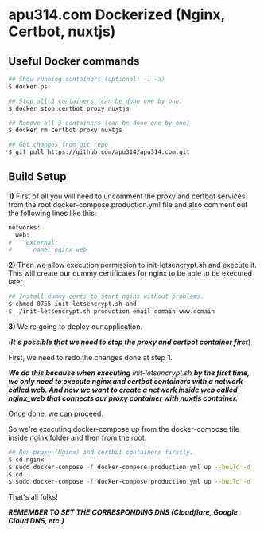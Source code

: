 # apu314.com Dockerized (Nginx, Certbot, nuxtjs)

## Useful Docker commands
``` bash
## Show running containers (optional: -l -a)
$ docker ps

## Stop all 3 containers (can be done one by one)
$ docker stop certbot proxy nuxtjs

## Remove all 3 containers (can be done one by one)
$ docker rm certbot proxy nuxtjs

## Get changes from git repo
$ git pull https://github.com/apu314/apu314.com.git 
```

## Build Setup
**1)** First of all you will need to uncomment the proxy and certbot services from the root 
docker-compose.production.yml file and also comment out the following lines like this:

``` bash
networks:
  web:
#    external:
#      name: nginx_web
```

**2)** Then we allow execution permission to init-letsencrypt.sh and execute it.
This will create our dummy certificates for nginx to be able to be executed later.
``` bash
## Install dummy certs to start nginx without problems.
$ chmod 0755 init-letsencrypt.sh and 
$ ./init-letsencrypt.sh production email domain www.domain
```
**3)** We're going to deploy our application. 

(***It's possible that we need to stop the proxy and certbot container 
first***) 

First, we need to redo the changes done at step **1**.

***We do this because when executing*** *init-letsencrypt.sh* ***by the first time, we only need to execute nginx and 
certbot containers with a network called web. And now we want to create a network inside web called nginx_web that 
connects our proxy container with nuxtjs container.***

Once done, we can proceed. 

So we're executing docker-compose up from the docker-compose file inside nginx folder and 
then from the root.
``` bash
## Run proxy (Nginx) and certbot containers firstly.
$ cd nginx
$ sudo docker-compose -f docker-compose.production.yml up --build -d
$ cd ..
$ sudo docker-compose -f docker-compose.production.yml up --build -d
```
That's all folks!


***REMEMBER TO SET THE CORRESPONDING DNS (Cloudflare, Google Cloud DNS, etc.)***